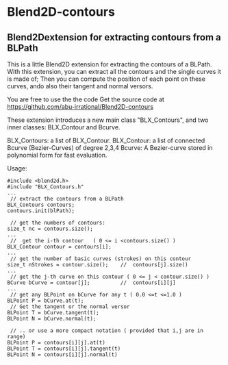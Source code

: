 # Blend2D-contours
Blend2Dextension for extracting contours from a BLPath
------------------------------------------------------

This is a little Blend2D extension for extracting the contours of a BLPath.
With this extension, you can extract all the contours and the single curves it is made of;
Then you can compute the position of each point on these curves, ando also their
tangent and normal versors.

You are free to use the the code
    Get the source code at
    https://github.com/abu-irrational/Blend2D-contours

These extension introduces a new main class "BLX_Contours", and two inner classes: BLX_Contour and Bcurve.

BLX_Contours: a list of BLX_Contour.
  BLX_Contour: a list of connected Bcurve (Bezier-Curves) of degree 2,3,4
    Bcurve: A Bezier-curve stored in polynomial form for fast evaluation.
    
Usage:

    #include <blend2d.h>
    #include "BLX_Contours.h"
    ...
     // extract the contours from a BLPath
    BLX_Contours contours;
    contours.init(blPath);
    
     // get the numbers of contours:
    size_t nc = contours.size();
    ...
     //  get the i-th contour   ( 0 <= i <contours.size() )
    BLX_Contour contour = contours[i];
    ...
     // get the number of basic curves (strokes) on this contour
    size_t nStrokes = contour.size();    //  contours[j].size()
    ...
     // get the j-th curve on this contour ( 0 <= j < contour.size() )
    BCurve bCurve = contour[j];          //  contours[i][j]
    ...
     // get any BLPoint on bCurve for any t ( 0.0 <=t <=1.0 )
    BLPoint P = bCurve.at(t);
     // Get the tangent or the normal versor
    BLPoint T = bCurve.tangent(t);
    BLPoint N = bCurve.normal(t);
    
     // .. or use a more compact notation ( provided that i,j are in range)
    BLPoint P = contours[i][j].at(t)
    BLPoint T = contours[i][j].tangent(t)
    BLPoint N = contours[i][j].normal(t)
    
